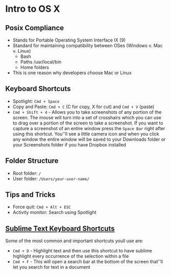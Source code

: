 # Intro to OS X

## Posix Compliance
- Stands for Portable Operating System Interface IX (9)
- Standard for maintaining compatibility between OSes (Windows v. Mac v. Linux)
	- Bash
	- Paths /usr/local/bin
	- Home folders
- This is one reason why developers choose Mac or Linux

## Keyboard Shortcuts
- Spotlight: `Cmd + Space`
- Copy and Paste: `Cmd + C` (C for copy, X for cut) and `Cmd + V` (paste)
- `Cmd + Shift + 4` - Allows you to take screenshots of any portion of the screen. The mouse will turn into a set of crosshairs which you can use to drag over a portion of the screen to take a screenshot. If you want to capture a screenshot of an entire window press the `Space Bar` right after using this shortcut. You''ll see a little camera icon and when you click any window the entire window will be saved to your Downloads folder or your Screenshots folder if you have Dropbox installed

## Folder Structure
- Root folder: `/`
- User folder: `/Users/your-user-name/`

## Tips and Tricks
- Force quit: `Cmd + Alt + ESC`
- Activity monitor: Search using Spotlight

## [Sublime Text Keyboard Shortcuts](http://billpatrianakos.me/blog/2014/09/11/sublime-text-keyboard-shortcuts/)

Some of the most common and important shortcuts youll use are:

- `Cmd + D` - Highlight text and then use this shortcut to have sublime highlight every occurrence of the selection within a file
- `Cmd + F` - This will open a search bar at the bottom of the screen that''ll let you search for text in a document

